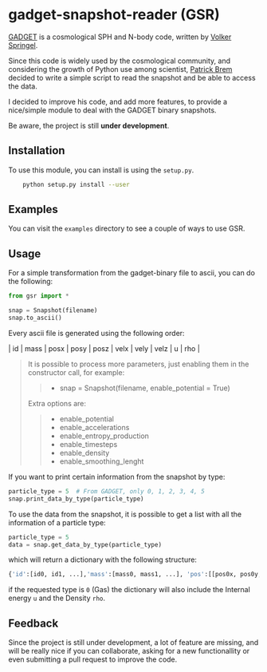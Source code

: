 gadget-snapshot-reader (GSR)
============================

[GADGET](http://www.mpa-garching.mpg.de/gadget/) is a cosmological SPH and
N-body code, written by [Volker Springel](http://www.mpa-garching.mpg.de/~volker/).

Since this code is widely used by the cosmological community,
and considering the growth of Python use among scientist,
[Patrick Brem](https://github.com/skele/gadget-snapshot-reader) decided to write a
simple script to read the snapshot and be able to access the data.

I decided to improve his code, and add more features, to provide a nice/simple
module to deal with the GADGET binary snapshots.

Be aware, the project is still **under development**.

Installation
--------------

To use this module, you can install is using the `setup.py`.

```bash
    python setup.py install --user
```

Examples
---------

You can visit the `examples` directory to see a couple of ways to use
GSR.

Usage
------

For a simple transformation from the gadget-binary file
to ascii, you can do the following:

```python
from gsr import *

snap = Snapshot(filename)
snap.to_ascii()
```

Every ascii file is generated using the following order:

| id | mass | posx | posy | posz | velx | vely | velz | u | rho |


> It is possible to process more parameters, just enabling them in the
> constructor call, for example:
>
> > * snap = Snapshot(filename, enable_potential = True)
>
> Extra options are:
>
> > *  enable_potential
> > *  enable_accelerations
> > *  enable_entropy_production
> > *  enable_timesteps
> > *  enable_density
> > *  enable_smoothing_lenght

If you want to print certain information from the snapshot
by type:

```python
particle_type = 5  # From GADGET, only 0, 1, 2, 3, 4, 5
snap.print_data_by_type(particle_type)
```

To use the data from the snapshot, it is possible to get
a list with all the information of a particle type:

```python
particle_type = 5
data = snap.get_data_by_type(particle_type)
```

which will return a dictionary with the following structure:

```python
{'id':[id0, id1, ...],'mass':[mass0, mass1, ...], 'pos':[[pos0x, pos0y, pos0z], [pos1x, pos1y, pos2z]], 'vel':[[vel0x, vel0y, vel0z], [vel1x, vel1y, vel1z], ...]]
```

if the requested type is `0` (Gas) the dictionary will also include the Internal energy `u` and the Density `rho`.

Feedback
---------

Since the project is still under development, a lot of feature are missing,
and will be really nice if you can collaborate, asking for a new functionallity
or even submitting a pull request to improve the code.

